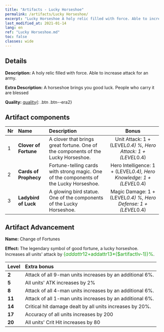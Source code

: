```yaml
---
title: "Artifacts - Lucky Horseshoe"
permalink: /artifacts/Lucky Horseshoe/
excerpt: "Lucky Horseshoe A holy relic filled with force. Able to increase attack for an army."
last_modified_at: 2021-01-14
lang: en
ref: "Lucky Horseshoe.md"
toc: false
classes: wide
---
```

## Details

 **Description:** A holy relic filled with force. Able to increase attack for an army.

 **Extra Description:** A horseshoe brings you good luck. People who carry it are blessed

 **Quality:** [quality](#artifact-components){: .btn .btn--era2}



## Artifact components

  |  Nr  |    Name  |  Description | Bonus | 
  |:-----|:---------|:-------------|:-----:| 
  | 1 | **Clover of Fortune** | A clover that brings great fortune. One of the components of the Lucky Horseshoe. | Unit Attack: 1 + (LEVEL*0.4) %, Hero Attack: 1 + (LEVEL*0.4) | 
  | 2 | **Cards of Prophecy** | Fortune-telling cards with strong magic. One of the components of the Lucky Horseshoe. | Hero Intelligence: 1 + (LEVEL*0.4), Hero Knowledge: 1 + (LEVEL*0.4) | 
  | 3 | **Ladybird of Luck** | A glowing bird statue. One of the components of the Lucky Horseshoe. | Magic Damage: 1 + (LEVEL*0.4) %, Hero Defense: 1 + (LEVEL*0.4) | 


## Artifact Advancement

 **Name:** Change of Fortunes

 **Effect:** The legendary symbol of good fortune, a lucky horseshoe. Increases all units' attack by <span style="color: #1ca216;font-size:16px">{$addattr12+$addattr13*($artifactlv-1)}%</span>.

  |  Level  |    Extra bonus  | 
  |:--------|:----------------| 
  | **2** | Attack of all 9-man units increases by an additional 6%. | 
  | **5** | All units' ATK increases by 2% | 
  | **8** | Attack of all 4-man units increases by an additional 6%. | 
  | **11** | Attack of all 1-man units increases by an additional 6%. | 
  | **14** | Critical hit damage dealt by all units increases by 20%. | 
  | **17** | Accuracy of all units increases by 200 | 
  | **20** | All units' Crit Hit increases by 80 | 
